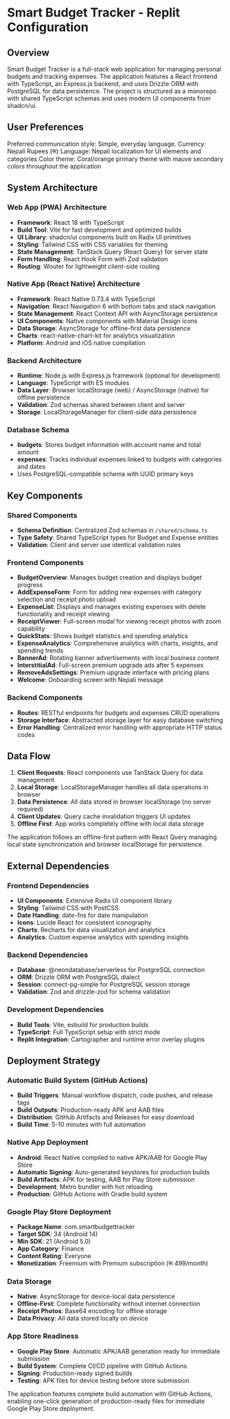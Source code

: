 # Smart Budget Tracker - Replit Configuration

## Overview

Smart Budget Tracker is a full-stack web application for managing personal budgets and tracking expenses. The application features a React frontend with TypeScript, an Express.js backend, and uses Drizzle ORM with PostgreSQL for data persistence. The project is structured as a monorepo with shared TypeScript schemas and uses modern UI components from shadcn/ui.

## User Preferences

Preferred communication style: Simple, everyday language.
Currency: Nepali Rupees (रू)
Language: Nepali localization for UI elements and categories
Color theme: Coral/orange primary theme with mauve secondary colors throughout the application

## System Architecture

### Web App (PWA) Architecture
- **Framework**: React 18 with TypeScript
- **Build Tool**: Vite for fast development and optimized builds
- **UI Library**: shadcn/ui components built on Radix UI primitives
- **Styling**: Tailwind CSS with CSS variables for theming
- **State Management**: TanStack Query (React Query) for server state
- **Form Handling**: React Hook Form with Zod validation
- **Routing**: Wouter for lightweight client-side routing

### Native App (React Native) Architecture  
- **Framework**: React Native 0.73.4 with TypeScript
- **Navigation**: React Navigation 6 with bottom tabs and stack navigation
- **State Management**: React Context API with AsyncStorage persistence
- **UI Components**: Native components with Material Design icons
- **Data Storage**: AsyncStorage for offline-first data persistence
- **Charts**: react-native-chart-kit for analytics visualization
- **Platform**: Android and iOS native compilation

### Backend Architecture
- **Runtime**: Node.js with Express.js framework (optional for development)
- **Language**: TypeScript with ES modules
- **Data Layer**: Browser localStorage (web) / AsyncStorage (native) for offline persistence
- **Validation**: Zod schemas shared between client and server
- **Storage**: LocalStorageManager for client-side data persistence

### Database Schema
- **budgets**: Stores budget information with account name and total amount
- **expenses**: Tracks individual expenses linked to budgets with categories and dates
- Uses PostgreSQL-compatible schema with UUID primary keys

## Key Components

### Shared Components
- **Schema Definition**: Centralized Zod schemas in `/shared/schema.ts`
- **Type Safety**: Shared TypeScript types for Budget and Expense entities
- **Validation**: Client and server use identical validation rules

### Frontend Components
- **BudgetOverview**: Manages budget creation and displays budget progress
- **AddExpenseForm**: Form for adding new expenses with category selection and receipt photo upload
- **ExpenseList**: Displays and manages existing expenses with delete functionality and receipt viewing
- **ReceiptViewer**: Full-screen modal for viewing receipt photos with zoom capability
- **QuickStats**: Shows budget statistics and spending analytics
- **ExpenseAnalytics**: Comprehensive analytics with charts, insights, and spending trends
- **BannerAd**: Rotating banner advertisements with local business content
- **InterstitialAd**: Full-screen premium upgrade ads after 5 expenses
- **RemoveAdsSettings**: Premium upgrade interface with pricing plans
- **Welcome**: Onboarding screen with Nepali message

### Backend Components
- **Routes**: RESTful endpoints for budgets and expenses CRUD operations
- **Storage Interface**: Abstracted storage layer for easy database switching
- **Error Handling**: Centralized error handling with appropriate HTTP status codes

## Data Flow

1. **Client Requests**: React components use TanStack Query for data management
2. **Local Storage**: LocalStorageManager handles all data operations in browser
3. **Data Persistence**: All data stored in browser localStorage (no server required)
4. **Client Updates**: Query cache invalidation triggers UI updates
5. **Offline First**: App works completely offline with local data storage

The application follows an offline-first pattern with React Query managing local state synchronization and browser localStorage for persistence.

## External Dependencies

### Frontend Dependencies
- **UI Components**: Extensive Radix UI component library
- **Styling**: Tailwind CSS with PostCSS
- **Date Handling**: date-fns for date manipulation
- **Icons**: Lucide React for consistent iconography
- **Charts**: Recharts for data visualization and analytics
- **Analytics**: Custom expense analytics with spending insights

### Backend Dependencies
- **Database**: @neondatabase/serverless for PostgreSQL connection
- **ORM**: Drizzle ORM with PostgreSQL dialect
- **Session**: connect-pg-simple for PostgreSQL session storage
- **Validation**: Zod and drizzle-zod for schema validation

### Development Dependencies
- **Build Tools**: Vite, esbuild for production builds
- **TypeScript**: Full TypeScript setup with strict mode
- **Replit Integration**: Cartographer and runtime error overlay plugins

## Deployment Strategy

### Automatic Build System (GitHub Actions)
- **Build Triggers**: Manual workflow dispatch, code pushes, and release tags
- **Build Outputs**: Production-ready APK and AAB files
- **Distribution**: GitHub Artifacts and Releases for easy download
- **Build Time**: 5-10 minutes with full automation

### Native App Deployment
- **Android**: React Native compiled to native APK/AAB for Google Play Store
- **Automatic Signing**: Auto-generated keystores for production builds
- **Build Artifacts**: APK for testing, AAB for Play Store submission
- **Development**: Metro bundler with hot reloading
- **Production**: GitHub Actions with Gradle build system

### Google Play Store Deployment
- **Package Name**: com.smartbudgettracker
- **Target SDK**: 34 (Android 14)
- **Min SDK**: 21 (Android 5.0)
- **App Category**: Finance
- **Content Rating**: Everyone
- **Monetization**: Freemium with Premium subscription (रू 499/month)

### Data Storage
- **Native**: AsyncStorage for device-local data persistence
- **Offline-First**: Complete functionality without internet connection
- **Receipt Photos**: Base64 encoding for offline storage
- **Data Privacy**: All data stored locally on device

### App Store Readiness
- **Google Play Store**: Automatic APK/AAB generation ready for immediate submission
- **Build System**: Complete CI/CD pipeline with GitHub Actions
- **Signing**: Production-ready signed builds
- **Testing**: APK files for device testing before store submission

The application features complete build automation with GitHub Actions, enabling one-click generation of production-ready files for immediate Google Play Store deployment.